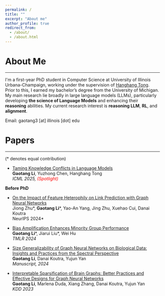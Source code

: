 ```yaml
---
permalink: /
title: ""
excerpt: "About me"
author_profile: true
redirect_from: 
  - /about/
  - /about.html
---
```




About Me
======
---

I'm a first-year PhD student in Computer Science at University of Illinois Urbana-Champaign, working under the supervision of [Hanghang Tong](http://tonghanghang.org/). Prior to this, I earned my bachelor’s degree from the University of Michigan. My main research lie broadly in large language models (LLMs), particularly developing **the science of Language Models** and enhancing their **reasoning** abilities. My current research interest is **reasoning LLM**, **RL**, and **alignment**.

Email: gaotang3 \[at\] illinois [dot] edu 

Papers
======
---
(\* denotes equal contribution)

* [Taming Knowledge Conflicts in Language Models](https://www.arxiv.org/abs/2503.10996)<br> 
**Gaotang Li**, Yuzhong Chen, Hanghang Tong<br>
*ICML 2025, <span style="color: red;">(Spotlight)</span>*<br> 

**Before PhD**

* [On the Impact of Feature Heterophily on Link Prediction with Graph Neural Networks](https://arxiv.org/abs/2409.17475)<br> 
Jiong Zhu\*, **Gaotang Li**\*, Yao-An Yang, Jing Zhu, Xuehao Cui, Danai Koutra<br>
NeurIPS 2024*<br> 

* [Bias Amplification Enhances Minority Group Performance](http://arxiv.org/abs/2309.06717)<br>
**Gaotang Li**\*, Jiarui Liu\*, Wei Hu<br>
*TMLR 2024*<br> 

* [Size Generalizability of Graph Neural Networks on Biological Data: Insights and Practices from the Spectral Perspective](https://arxiv.org/abs/2305.15611)<br>
**Gaotang Li**, Danai Koutra, Yujun Yan<br>
*Manuscript, 2024*<br> 

* [Interpretable Sparsification of Brain Graphs: Better Practices and Effective Designs for Graph Neural Networks](https://dl.acm.org/doi/abs/10.1145/3580305.3599394)<br>
**Gaotang Li**, Marlena Duda, Xiang Zhang, Danai Koutra, Yujun Yan<br>
*KDD 2023*<br>
